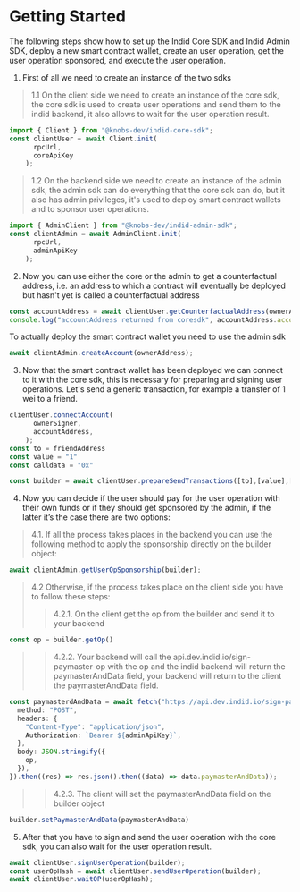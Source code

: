# Getting Started

The following steps show how to set up the Indid Core SDK and Indid Admin SDK, deploy a new smart contract wallet, create an user operation, get the user operation sponsored, and execute the user operation.

1. First of all we need to create an instance of the two sdks

>1.1 On the client side we need to create an instance of the core sdk, the core sdk is used to create user operations and send them to the indid backend, it also allows to wait for the user operation result.

```ts
import { Client } from "@knobs-dev/indid-core-sdk";
const clientUser = await Client.init(
      rpcUrl,
      coreApiKey
    );
```

>1.2 On the backend side we need to create an instance of the admin sdk, the admin sdk can do everything that the core sdk can do, but it also has admin privileges, it's used to deploy smart contract wallets and to sponsor user operations.

```ts
import { AdminClient } from "@knobs-dev/indid-admin-sdk";
const clientAdmin = await AdminClient.init(
      rpcUrl,
      adminApiKey
    );
```

2. Now you can use either the core or the admin to get a counterfactual address, i.e. an address to which a contract will eventually be deployed but hasn't yet is called a counterfactual address

```ts
const accountAddress = await clientUser.getCounterfactualAddress(ownerAddress);
console.log("accountAddress returned from coresdk", accountAddress.accountAddress);
```

To actually deploy the smart contract wallet you need to use the admin sdk

```ts
await clientAdmin.createAccount(ownerAddress);
```

3. Now that the smart contract wallet has been deployed we can connect to it with the core sdk, this is necessary for preparing and signing user operations.
Let's send a generic transaction, for example a transfer of 1 wei to a friend.

```ts
clientUser.connectAccount(
      ownerSigner,
      accountAddress,
    );
const to = friendAddress
const value = "1"
const calldata = "0x"

const builder = await clientUser.prepareSendTransactions([to],[value],[calldata])
```

4. Now you can decide if the user should pay for the user operation with their own funds or if they should get sponsored by the admin, if the latter it’s the case there are two options:

>4.1. If all the process takes places in the backend you can use the following method to apply the sponsorship directly on the builder object:

```ts
await clientAdmin.getUserOpSponsorship(builder);
```

>4.2 Otherwise, if the process takes place on the client side you have to follow these steps:
>>4.2.1. On the client get the op from the builder and send it to your backend

```ts
const op = builder.getOp()
```

>>4.2.2. Your backend will call the api.dev.indid.io/sign-paymaster-op with the op and the indid backend will return the paymasterAndData field, your backend will return to the client the paymasterAndData field.

```ts
const paymasterdAndData = await fetch("https://api.dev.indid.io/sign-paymaster-op", {
  method: "POST",
  headers: {
    "Content-Type": "application/json",
    Authorization: `Bearer ${adminApiKey}`,
  },
  body: JSON.stringify({
    op,
  }),
}).then((res) => res.json().then((data) => data.paymasterAndData));
```

>>4.2.3. The client will set the paymasterAndData field on the builder object

```ts
builder.setPaymasterAndData(paymasterAndData)

```

5. After that you have to sign and send the user operation with the core sdk, you can also wait for the user operation result.

```ts
await clientUser.signUserOperation(builder);
const userOpHash = await clientUser.sendUserOperation(builder);
await clientUser.waitOP(userOpHash);
```
